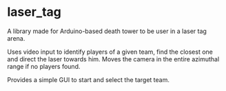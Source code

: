 # laser_tag

A library made for Arduino-based death tower to be user in a laser tag arena.

Uses video input to identify players of a given team, 
find the closest one and direct the laser towards him.
Moves the camera in the entire azimuthal range if no players found.

Provides a simple GUI to start and select the target team. 
